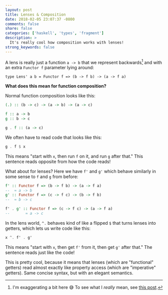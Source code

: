 ```yaml
---
layout: post
title: Lenses & Composition
date: 2018-02-05 23:07:37 -0800
comments: false
share: false
categories: ['haskell', 'types', 'fragment']
description: >
  It's really cool how composition works with lenses!
strong_keywords: false
---
```


<p></p>

<!-- more -->

A lens is really just a function `a -> b` that we represent
backwards[^backwards] and with an extra `Functor f` parameter lying
around:

```
type Lens' a b = Functor f => (b -> f b) -> (a -> f a)
```

**What does this mean for function composition?**

<!-- more -->

Normal function composition looks like this:

```haskell
(.) :: (b -> c) -> (a -> b) -> (a -> c)

f :: a -> b
g :: b -> c

g . f :: (a -> c)
```

We often have to read code that looks like this:

```haskell
g . f $ x
```

This means "start with `x`, then run `f` on it, and run `g` after that."
This sentence reads opposite from how the code reads!

What about for lenses? Here we have `f'` and `g'` which behave similarly
in some sense to `f` and `g` from before:

```haskell
f' :: Functor f => (b -> f b) -> (a -> f a)
--  ≈ a -> b
g' :: Functor f => (c -> f c) -> (b -> f b)
--  ≈ b -> c

f' . g' :: Functor f => (c -> f c) -> (a -> f a)
--       ≈ a -> c
```

In the lens world, `^.` behaves kind of like a flipped `$` that turns
lenses into getters, which lets us write code like this:

```haskell
x ^. f' . g'
```

This means "start with `x`, then get `f'` from it, then get `g'` after
that." The sentence reads just like the code!

This is pretty cool, because it means that lenses (which are
"functional" getters) read almost exactly like property access (which
are "imperative" getters). Same concise syntax, but with an elegant
semantics.

[^backwards]: I'm exaggerating a bit here 😅 To see what I *really* mean, see [this post](/lens-intuition).

<!-- vim:tw=72
-->
